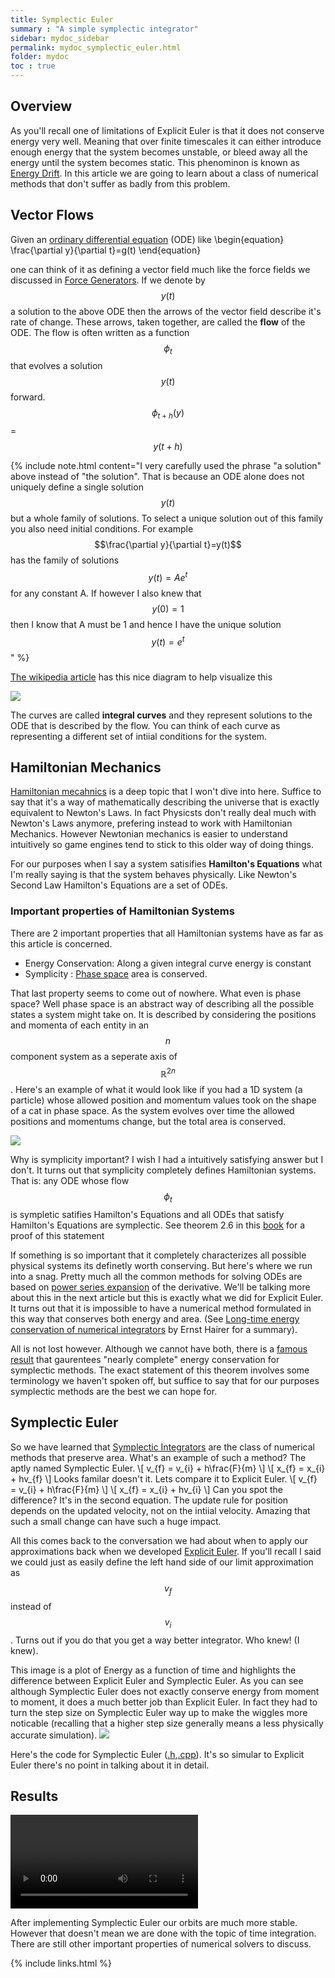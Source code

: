 ```yaml
---
title: Symplectic Euler
summary : "A simple symplectic integrator"
sidebar: mydoc_sidebar
permalink: mydoc_symplectic_euler.html
folder: mydoc
toc : true
---
```


## Overview
As you'll recall one of limitations of Explicit Euler is that it does not conserve energy very well. 
Meaning that over finite timescales it can either introduce enough energy that the system becomes unstable, or bleed away all the energy until the system becomes static.
This phenominon is known as [Energy Drift](https://en.wikipedia.org/wiki/Energy_drift).
In this article we are going to learn about a class of numerical methods that don't suffer as badly from this problem.

## Vector Flows
Given an [ordinary differential equation](https://en.wikipedia.org/wiki/Ordinary_differential_equation) (ODE) like 
\begin{equation}
\frac{\partial y}{\partial t}=g(t)
\end{equation} 

one can think of it as defining a vector field much like the force fields we discussed in [Force Generators](mydoc_force_generator.html). 
If we denote by $$y(t)$$ a solution to the above ODE then the arrows of the vector field describe it's rate of change.
These arrows, taken together, are called the **flow** of the ODE. 
The flow is often written as a function $$\phi_{t}$$ that evolves a solution $$y(t)$$ forward. $$\phi_{t+h}(y)$$ = $$y(t+h)$$

{% include note.html content="I very carefully used the phrase \"a solution\" above instead of \"the solution\". 
That is because an ODE alone does not uniquely define a single solution $$y(t)$$ but a whole family of solutions.
To select a unique solution out of this family you also need initial conditions. 
For example $$\frac{\partial y}{\partial t}=y(t)$$ has the family of solutions $$y(t) = Ae^{t}$$ for any constant A.
If however I also knew that $$y(0) = 1$$ then I know that A must be 1 and hence I have the unique solution $$y(t)=e^{t}$$" %}

[The wikipedia article](https://en.wikipedia.org/wiki/Integral_curve) has this nice diagram to help visualize this

<img src="./images/Symplectic Euler/Slope_Field.png" /> 

The curves are called **integral curves** and they represent solutions to the ODE that is described by the flow.
You can think of each curve as representing a different set of intiial conditions for the system.

## Hamiltonian Mechanics
[Hamiltonian mecahnics](https://en.wikipedia.org/wiki/Hamiltonian_mechanics) is a deep topic that I won't dive into here. 
Suffice to say that it's a way of mathematically describing the universe that is exactly equivalent to Newton's Laws.
In fact Physicsts don't really deal much with Newton's Laws anymore, prefering instead to work with Hamiltonian Mechanics. 
However Newtonian mechanics is easier to understand intuitively so game engines tend to stick to this older way of doing things.

For our purposes when I say a system satisifies **Hamilton's Equations** what I'm really saying is that the system behaves physically.
Like Newton's Second Law Hamilton's Equations are a set of ODEs. 

### Important properties of Hamiltonian Systems
There are 2 important properties that all Hamiltonian systems have as far as this article is concerned.
* Energy Conservation: Along a given integral curve energy is constant
* Symplicity : [Phase space](https://en.wikipedia.org/wiki/Phase_space) area is conserved. 

That last property seems to come out of nowhere. What even is phase space? 
Well phase space is an abstract way of describing all the possible states a system might take on. 
It is described by considering the positions and momenta of each entity in an $$n$$ component system as a seperate axis of $$\mathbb{R}^{2n}$$.
Here's an example of what it would look like if you had a 1D system (a particle) whose allowed position and momentum values took on the shape of a cat in phase space.
As the system evolves over time the allowed positions and momentums change, but the total area is conserved.

<img src="./images/Symplectic Euler/area_conservation.png" />

Why is symplicity important? I wish I had a intuitively satisfying answer but I don't.
It turns out that symplicity completely defines Hamiltonian systems.
That is: any ODE whose flow $$\phi_{t}$$ is sympletic satifies Hamilton's Equations and all ODEs that satisfy Hamilton's Equations are symplectic.
See theorem 2.6 in this [book](http://www.dmae.upct.es/~amat/simplecticos2.pdf) for a proof of this statement

If something is so important that it completely characterizes all possible physical systems its definetly worth conserving. But here's where we run into a snag. 
Pretty much all the common methods for solving ODEs are based on [power series expansion](https://en.wikipedia.org/wiki/Taylor_series) of the derivative. 
We'll be talking more about this in the next article but this is exactly what we did for Explicit Euler. 
It turns out that it is impossible to have a numerical method formulated in this way that conserves both energy and area. (See [Long-time energy conservation of numerical integrators](http://www.unige.ch/~hairer/preprints/santander.pdf) by Ernst Hairer for a summary).

All is not lost however. Although we cannot have both, there is a [famous result](https://www.researchgate.net/publication/226478865_On_the_Hamiltonian_interpolation_of_near-to-the_identity_symplectic_mappings_with_application_to_symplectic_integration_algorithms) that gaurentees "nearly complete" energy conservation for symplectic methods.
The exact statement of this theorem involves some terminology we haven't spoken off, but suffice to say that for our purposes symplectic methods are the best we can hope for.

## Symplectic Euler
So we have learned that [Symplectic Integrators](https://en.wikipedia.org/wiki/Symplectic_integrator) are the class of numerical methods that preserve area.
What's an example of such a method? The aptly named Symplectic Euler.
\\[
v_{f} = v_{i} + h\frac{F}{m}
\\]
\\[
x_{f} = x_{i} + hv_{f}
\\]
Looks familar doesn't it. Lets compare it to Explicit Euler.
\\[
v_{f} = v_{i} + h\frac{F}{m}
\\]
\\[
x_{f} = x_{i} + hv_{i}
\\]
Can you spot the difference? It's in the second equation. 
The update rule for position depends on the updated velocity, not on the intiial velocity.
Amazing that such a small change can have such a huge impact.

All this comes back to the conversation we had about when to apply our approximations back when we developed [Explicit Euler](mydoc_explicit_euler.html#position).
If you'll recall I said we could just as easily define the left hand side of our limit approximation as $$v_{f}$$ instead of $$v_{i}$$.
Turns out if you do that you get a way better integrator. Who knew! (I knew).

This image is a plot of Energy as a function of time and highlights the difference between Explicit Euler and Symplectic Euler. 
As you can see although Symplectic Euler does not exactly conserve energy from moment to moment, it does a much better job than Explicit Euler.
In fact they had to turn the step size on Symplectic Euler way up to make the wiggles more noticable (recalling that a higher step size generally means a less physically accurate simulation). 
<img src="./images/Symplectic Euler/near_energy_conservation.png" />



Here's the code for Symplectic Euler ([.h](https://github.com/AdamSturge/Engine/blob/blog_symplectic_euler/include/symplectic_euler.h),[.cpp](https://github.com/AdamSturge/Engine/blob/blog_symplectic_euler/symplectic_euler.cpp)). 
It's so simular to Explicit Euler there's no point in talking about it in detail.


## Results

<video controls>
    <source src="./images/Symplectic Euler/stable_orbit.mp4" />
</video>

After implementing Symplectic Euler our orbits are much more stable.
However that doesn't mean we are done with the topic of time integration.
There are still other important properties of numerical solvers to discuss. 
 
{% include links.html %}
